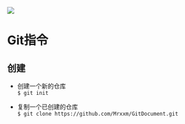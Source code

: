 ![](https://ss0.bdstatic.com/70cFuHSh_Q1YnxGkpoWK1HF6hhy/it/u=3926926408,3148912474&fm=27&gp=0.jpg)

# Git指令

## 创建 

* 创建一个新的仓库  
`$ git init`

* 复制一个已创建的仓库  
`$ git clone https://github.com/Mrxxm/GitDocument.git`
